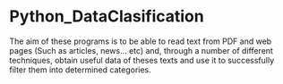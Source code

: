 # Python_DataClasification
The aim of these programs is to be able to read text from PDF and web pages (Such as articles, news... etc) and, through a number of different techniques, obtain useful data of theses texts and use it to successfully filter them into determined categories.

